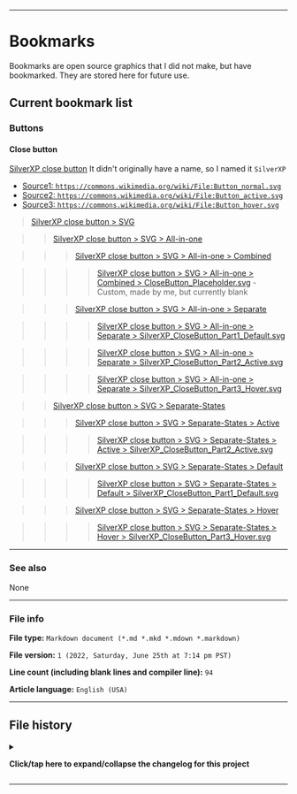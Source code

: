 
***

# Bookmarks

Bookmarks are open source graphics that I did not make, but have bookmarked. They are stored here for future use.

## Current bookmark list

### Buttons

#### Close button

[SilverXP close button](/!Bookmarks/Buttons/Close/SilverXP/) It didn't originally have a name, so I named it `SilverXP`

* [Source1: `https://commons.wikimedia.org/wiki/File:Button_normal.svg`](https://commons.wikimedia.org/wiki/File:Button_normal.svg)
* [Source2: `https://commons.wikimedia.org/wiki/File:Button_active.svg`](https://commons.wikimedia.org/wiki/File:Button_active.svg)
* [Source3: `https://commons.wikimedia.org/wiki/File:Button_hover.svg`](https://commons.wikimedia.org/wiki/File:Button_hover.svg)

> [SilverXP close button > SVG](/!Bookmarks/Buttons/Close/SilverXP/SVG/)

> > [SilverXP close button > SVG > All-in-one](/!Bookmarks/Buttons/Close/SilverXP/SVG/All-in-one)

> > > [SilverXP close button > SVG > All-in-one > Combined](/!Bookmarks/Buttons/Close/SilverXP/SVG/All-in-one/Combined/)

> > > > [SilverXP close button > SVG > All-in-one > Combined > CloseButton_Placeholder.svg](/!Bookmarks/Buttons/Close/SilverXP/SVG/All-in-one/Combined/CloseButton_Placeholder.svg) - Custom, made by me, but currently blank

> > > [SilverXP close button > SVG > All-in-one > Separate](/!Bookmarks/Buttons/Close/SilverXP/SVG/All-in-one/Separate/)

> > > > [SilverXP close button > SVG > All-in-one > Separate > SilverXP_CloseButton_Part1_Default.svg](/!Bookmarks/Buttons/Close/SilverXP/SVG/All-in-one/Separate/SilverXP_CloseButton_Part1_Default.svg)

> > > > [SilverXP close button > SVG > All-in-one > Separate > SilverXP_CloseButton_Part2_Active.svg](/!Bookmarks/Buttons/Close/SilverXP/SVG/All-in-one/Separate/SilverXP_CloseButton_Part2_Active.svg)

> > > > [SilverXP close button > SVG > All-in-one > Separate > SilverXP_CloseButton_Part3_Hover.svg](/!Bookmarks/Buttons/Close/SilverXP/SVG/All-in-one/Separate/SilverXP_CloseButton_Part3_Hover.svg)

> > [SilverXP close button > SVG > Separate-States](/!Bookmarks/Buttons/Close/SilverXP/SVG/Separate-States)

> > > [SilverXP close button > SVG > Separate-States > Active](/!Bookmarks/Buttons/Close/SilverXP/SVG/Separate-States/Active/)

> > > > [SilverXP close button > SVG > Separate-States > Active > SilverXP_CloseButton_Part2_Active.svg](/!Bookmarks/Buttons/Close/SilverXP/SVG/Separate-States/Active/SilverXP_CloseButton_Part2_Active.svg)

> > > [SilverXP close button > SVG > Separate-States > Default](/!Bookmarks/Buttons/Close/SilverXP/SVG/Separate-States/Default/)

> > > > [SilverXP close button > SVG > Separate-States > Default > SilverXP_CloseButton_Part1_Default.svg](/!Bookmarks/Buttons/Close/SilverXP/SVG/Separate-States/Default/SilverXP_CloseButton_Part1_Default.svg)

> > > [SilverXP close button > SVG > Separate-States > Hover](/!Bookmarks/Buttons/Close/SilverXP/SVG/Separate-States/Hover/)

> > > > [SilverXP close button > SVG > Separate-States > Hover > SilverXP_CloseButton_Part3_Hover.svg](/!Bookmarks/Buttons/Close/SilverXP/SVG/Separate-States/Hover/SilverXP_CloseButton_Part3_Hover.svg)

***

### See also

None

***

### File info

**File type:** `Markdown document (*.md *.mkd *.mdown *.markdown)`

**File version:** `1 (2022, Saturday, June 25th at 7:14 pm PST)`

**Line count (including blank lines and compiler line):** `94`

**Article language:** `English (USA)`

***

## File history

<details><summary><p lang="en"><b>Click/tap here to expand/collapse the changelog for this project</b></p></summary>

<details><summary><p lang="en"><b>Version 1 (2022, Saturday, June 25th at 7:14 pm PST)</b></p></summary>

**This version was made by:** [`@seanpm2001`](https://github.com/seanpm2001/)

> Changes:

- [x] Started the file
- [x] Added the title section
- [x] Added the index
- [x] Added 15-18 entries to the index
- [x] Added the `see also` section
- [x] Added the file info section
- [x] Added the changelog
- [ ] No other changes in version 1

</details>

</details>

***
